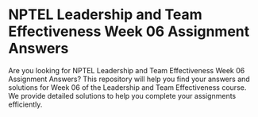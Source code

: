 # NPTEL Leadership and Team Effectiveness Week 06 Assignment Answers

Are you looking for NPTEL Leadership and Team Effectiveness Week 06 Assignment Answers? This repository will help you find your answers and solutions for Week 06 of the Leadership and Team Effectiveness course. We provide detailed solutions to help you complete your assignments efficiently.